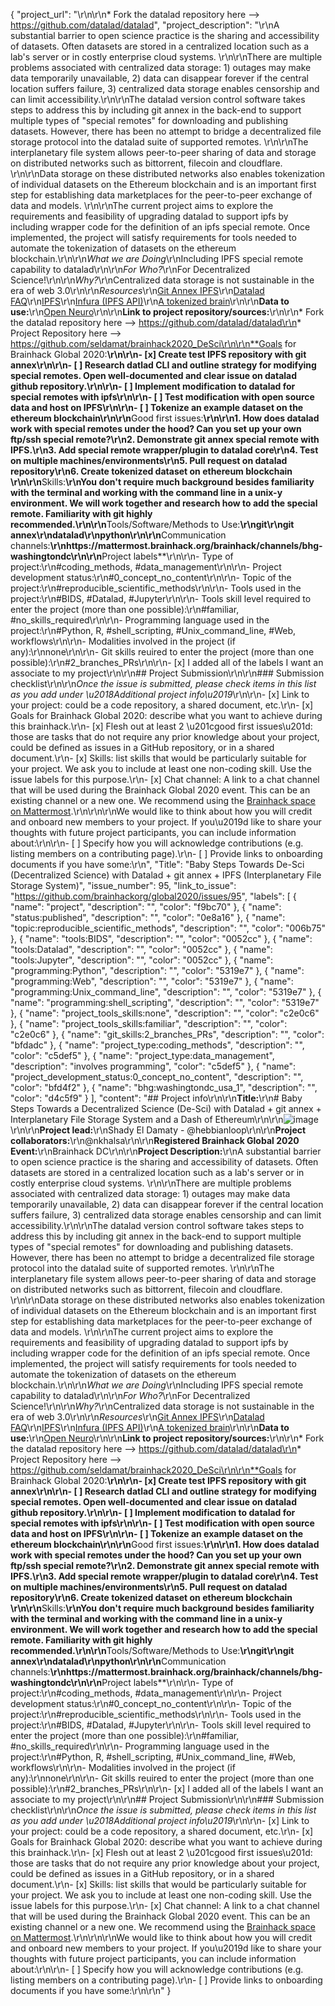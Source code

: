 {
  "project_url": "\r\n\r\n* Fork the datalad repository here --> https://github.com/datalad/datalad",
  "project_description": "\r\nA substantial barrier to open science practice is the sharing and accessibility of datasets. Often datasets are stored in a centralized location such as a lab's server or in costly enterprise cloud systems. \r\n\r\nThere are multiple problems associated with centralized data storage: 1) outages may make data temporarily unavailable, 2) data can disappear forever if the central location suffers failure, 3) centralized data storage enables censorship and can limit accessibility.\r\n\r\nThe datalad version control software takes steps to address this by including git annex in the back-end to support multiple types of \"special remotes\" for downloading and publishing datasets. However, there has been no attempt to bridge a decentralized file storage protocol into the datalad suite of supported remotes. \r\n\r\nThe interplanetary file system allows peer-to-peer sharing of data and storage on distributed networks such as bittorrent, filecoin and cloudflare. \r\n\r\nData storage on these distributed networks also enables tokenization of individual datasets on the Ethereum blockchain and is an important first step for establishing data marketplaces for the peer-to-peer exchange of data and models. \r\n\r\nThe current project aims to explore the requirements and feasibility of upgrading datalad to support ipfs by including wrapper code for the definition of an ipfs special remote. Once implemented, the project will satisfy requirements for tools needed to automate the tokenization of datasets on the ethereum blockchain.\r\n\r\n*What we are Doing*\r\nIncluding IPFS special remote capability to datalad\r\n\r\n*For Who?*\r\nFor Decentralized Science!\r\n\r\n*Why?*\r\nCentralized data storage is not sustainable in the era of web 3.0\r\n\r\n*Resources*\r\n[Git Annex IPFS](https://git-annex.branchable.com/special_remotes/ipfs/)\r\n[Datalad FAQ](http://handbook.datalad.org/en/latest/basics/101-180-FAQ.html)\r\n[IPFS](https://ipfs.io/)\r\n[Infura (IPFS API)](https://infura.io/)\r\n[A tokenized brain](https://opensea.io/assets/0x60f80121c31a0d46b5279700f9df786054aa5ee5/13071)\r\n\r\n**Data to use:**\r\n[Open Neuro](https://openneuro.org/)\r\n\r\n**Link to project repository/sources:**\r\n\r\n* Fork the datalad repository here --> https://github.com/datalad/datalad\r\n* Project Repository here --> https://github.com/seldamat/brainhack2020_DeSci\r\n\r\n**Goals for Brainhack Global 2020:**\r\n\r\n- [x] Create test IPFS repository with git annex\r\n\r\n- [ ] Research datlad CLI and outline strategy for modifying special remotes. Open well-documented and clear issue on datalad github repository.\r\n\r\n- [ ] Implement modification to datalad for special remotes with ipfs\r\n\r\n- [ ] Test modification with open source data and host on IPFS\r\n\r\n- [ ] Tokenize an example dataset on the ethereum blockchain\r\n\r\n**Good first issues:**\r\n\r\n1. How does datalad work with special remotes under the hood? Can you set up your own ftp/ssh special remote?\r\n2. Demonstrate git annex special remote with IPFS.\r\n3. Add special remote wrapper/plugin to datalad core\r\n4. Test on multiple machines/environments\r\n5. Pull request on datalad repository\r\n6. Create tokenized dataset on ethereum blockchain \r\n\r\n**Skills:**\r\nYou don't require much background besides familiarity with the terminal and working with the command line in a unix-y environment. We will work together and research how to add the special remote. Familiarity with git highly recommended.\r\n\r\n**Tools/Software/Methods to Use:**\r\ngit\r\ngit annex\r\ndatalad\r\npython\r\n\r\n**Communication channels:**\r\nhttps://mattermost.brainhack.org/brainhack/channels/bhg-washingtondc\r\n\r\n**Project labels**\r\n\r\n- Type of project:\r\n#coding_methods, #data_management\r\n\r\n- Project development status:\r\n#0_concept_no_content\r\n\r\n- Topic of the project:\r\n#reproducible_scientific_methods\r\n\r\n- Tools used in the project:\r\n#BIDS, #Datalad, #Jupyter\r\n\r\n- Tools skill level required to enter the project (more than one possible):\r\n#familiar, #no_skills_required\r\n\r\n- Programming language used in the project:\r\n#Python, R, #shell_scripting, #Unix_command_line, #Web, workflows\r\n\r\n- Modalities involved in the project (if any):\r\nnone\r\n\r\n- Git skills reuired to enter the project (more than one possible):\r\n#2_branches_PRs\r\n\r\n- [x] I added all of the labels I want an associate to my project\r\n\r\n## Project Submission\r\n\r\n### Submission checklist\r\n\r\n*Once the issue is submitted, please check items in this list as you add under \u2018Additional project info\u2019*\r\n\r\n- [x] Link to your project: could be a code repository, a shared document, etc.\r\n- [x] Goals for Brainhack Global 2020: describe what you want to achieve during this brainhack.\r\n- [x] Flesh out at least 2 \u201cgood first issues\u201d: those are tasks that do not require any prior knowledge about your project, could be defined as issues in a GitHub repository, or in a shared document.\r\n- [x] Skills: list skills that would be particularly suitable for your project. We ask you to include at least one non-coding skill. Use the issue labels for this purpose.\r\n- [x] Chat channel: A link to a chat channel that will be used during the Brainhack Global 2020 event. This can be an existing channel or a new one. We recommend using the [Brainhack space on Mattermost](https://mattermost.brainhack.org/).\r\n<!-- [ ] Video channel: A link to a video channel that will be used during the Brainhack Global 2020 Brainhack. This can be an existing channel or a new one. For instance a [Jitsi meet room](https://meet.jit.si/). **Please, do not make the video channel public in here**: post a message in your chat channel and pin it so that it remains private, you do not get undesired content, and contributors can still have access to it.\r\n\r\nOptionally, you can also include information about:\r\n\r\n- [ ] Number of participants required.\r\n- [ ] Twitter-sized summary of your project pitch.\r\n- [ ] Provide an image of your project for the Brainhack Global 2020 website. \r\n\r\n<!-- You can put an image anywhere in this issue and it will be used to build your project page on the website. -->\r\n\r\nWe would like to think about how you will credit and onboard new members to your project. If you\u2019d like to share your thoughts with future project participants, you can include information about:\r\n\r\n- [ ] Specify how you will acknowledge contributions (e.g. listing members on a contributing page).\r\n- [ ] Provide links to onboarding documents if you have some:\r\n",
  "Title": "Baby Steps Towards De-Sci (Decentralized Science) with Datalad + git annex + IPFS (Interplanetary File Storage System)",
  "issue_number": 95,
  "link_to_issue": "https://github.com/brainhackorg/global2020/issues/95",
  "labels": [
    {
      "name": "project",
      "description": "",
      "color": "f9bc70"
    },
    {
      "name": "status:published",
      "description": "",
      "color": "0e8a16"
    },
    {
      "name": "topic:reproducible_scientific_methods",
      "description": "",
      "color": "006b75"
    },
    {
      "name": "tools:BIDS",
      "description": "",
      "color": "0052cc"
    },
    {
      "name": "tools:Datalad",
      "description": "",
      "color": "0052cc"
    },
    {
      "name": "tools:Jupyter",
      "description": "",
      "color": "0052cc"
    },
    {
      "name": "programming:Python",
      "description": "",
      "color": "5319e7"
    },
    {
      "name": "programming:Web",
      "description": "",
      "color": "5319e7"
    },
    {
      "name": "programming:Unix_command_line",
      "description": "",
      "color": "5319e7"
    },
    {
      "name": "programming:shell_scripting",
      "description": "",
      "color": "5319e7"
    },
    {
      "name": "project_tools_skills:none",
      "description": "",
      "color": "c2e0c6"
    },
    {
      "name": "project_tools_skills:familiar",
      "description": "",
      "color": "c2e0c6"
    },
    {
      "name": "git_skills:2_branches_PRs",
      "description": "",
      "color": "bfdadc"
    },
    {
      "name": "project_type:coding_methods",
      "description": "",
      "color": "c5def5"
    },
    {
      "name": "project_type:data_management",
      "description": "involves programming",
      "color": "c5def5"
    },
    {
      "name": "project_development_status:0_concept_no_content",
      "description": "",
      "color": "bfd4f2"
    },
    {
      "name": "bhg:washingtondc_usa_1",
      "description": "",
      "color": "d4c5f9"
    }
  ],
  "content": "## Project info\r\n\r\n**Title:**\r\n# Baby Steps Towards a Decentralized Science (De-Sci) with Datalad + git annex + Interplanetary File Storage System and a Dash of Ethereum\r\n\r\n![image](https://user-images.githubusercontent.com/1558845/101986235-ced94200-3c5a-11eb-9ddb-9dc896b34c47.png)\r\n\r\n**Project lead:**\r\nShady El Damaty - @hebbianloop\r\n\r\n**Project collaborators:**\r\n@nkhalsa\r\n\r\n**Registered Brainhack Global 2020 Event:**\r\nBrainhack DC\r\n\r\n**Project Description:**\r\nA substantial barrier to open science practice is the sharing and accessibility of datasets. Often datasets are stored in a centralized location such as a lab's server or in costly enterprise cloud systems. \r\n\r\nThere are multiple problems associated with centralized data storage: 1) outages may make data temporarily unavailable, 2) data can disappear forever if the central location suffers failure, 3) centralized data storage enables censorship and can limit accessibility.\r\n\r\nThe datalad version control software takes steps to address this by including git annex in the back-end to support multiple types of \"special remotes\" for downloading and publishing datasets. However, there has been no attempt to bridge a decentralized file storage protocol into the datalad suite of supported remotes. \r\n\r\nThe interplanetary file system allows peer-to-peer sharing of data and storage on distributed networks such as bittorrent, filecoin and cloudflare. \r\n\r\nData storage on these distributed networks also enables tokenization of individual datasets on the Ethereum blockchain and is an important first step for establishing data marketplaces for the peer-to-peer exchange of data and models. \r\n\r\nThe current project aims to explore the requirements and feasibility of upgrading datalad to support ipfs by including wrapper code for the definition of an ipfs special remote. Once implemented, the project will satisfy requirements for tools needed to automate the tokenization of datasets on the ethereum blockchain.\r\n\r\n*What we are Doing*\r\nIncluding IPFS special remote capability to datalad\r\n\r\n*For Who?*\r\nFor Decentralized Science!\r\n\r\n*Why?*\r\nCentralized data storage is not sustainable in the era of web 3.0\r\n\r\n*Resources*\r\n[Git Annex IPFS](https://git-annex.branchable.com/special_remotes/ipfs/)\r\n[Datalad FAQ](http://handbook.datalad.org/en/latest/basics/101-180-FAQ.html)\r\n[IPFS](https://ipfs.io/)\r\n[Infura (IPFS API)](https://infura.io/)\r\n[A tokenized brain](https://opensea.io/assets/0x60f80121c31a0d46b5279700f9df786054aa5ee5/13071)\r\n\r\n**Data to use:**\r\n[Open Neuro](https://openneuro.org/)\r\n\r\n**Link to project repository/sources:**\r\n\r\n* Fork the datalad repository here --> https://github.com/datalad/datalad\r\n* Project Repository here --> https://github.com/seldamat/brainhack2020_DeSci\r\n\r\n**Goals for Brainhack Global 2020:**\r\n\r\n- [x] Create test IPFS repository with git annex\r\n\r\n- [ ] Research datlad CLI and outline strategy for modifying special remotes. Open well-documented and clear issue on datalad github repository.\r\n\r\n- [ ] Implement modification to datalad for special remotes with ipfs\r\n\r\n- [ ] Test modification with open source data and host on IPFS\r\n\r\n- [ ] Tokenize an example dataset on the ethereum blockchain\r\n\r\n**Good first issues:**\r\n\r\n1. How does datalad work with special remotes under the hood? Can you set up your own ftp/ssh special remote?\r\n2. Demonstrate git annex special remote with IPFS.\r\n3. Add special remote wrapper/plugin to datalad core\r\n4. Test on multiple machines/environments\r\n5. Pull request on datalad repository\r\n6. Create tokenized dataset on ethereum blockchain \r\n\r\n**Skills:**\r\nYou don't require much background besides familiarity with the terminal and working with the command line in a unix-y environment. We will work together and research how to add the special remote. Familiarity with git highly recommended.\r\n\r\n**Tools/Software/Methods to Use:**\r\ngit\r\ngit annex\r\ndatalad\r\npython\r\n\r\n**Communication channels:**\r\nhttps://mattermost.brainhack.org/brainhack/channels/bhg-washingtondc\r\n\r\n**Project labels**\r\n\r\n- Type of project:\r\n#coding_methods, #data_management\r\n\r\n- Project development status:\r\n#0_concept_no_content\r\n\r\n- Topic of the project:\r\n#reproducible_scientific_methods\r\n\r\n- Tools used in the project:\r\n#BIDS, #Datalad, #Jupyter\r\n\r\n- Tools skill level required to enter the project (more than one possible):\r\n#familiar, #no_skills_required\r\n\r\n- Programming language used in the project:\r\n#Python, R, #shell_scripting, #Unix_command_line, #Web, workflows\r\n\r\n- Modalities involved in the project (if any):\r\nnone\r\n\r\n- Git skills reuired to enter the project (more than one possible):\r\n#2_branches_PRs\r\n\r\n- [x] I added all of the labels I want an associate to my project\r\n\r\n## Project Submission\r\n\r\n### Submission checklist\r\n\r\n*Once the issue is submitted, please check items in this list as you add under \u2018Additional project info\u2019*\r\n\r\n- [x] Link to your project: could be a code repository, a shared document, etc.\r\n- [x] Goals for Brainhack Global 2020: describe what you want to achieve during this brainhack.\r\n- [x] Flesh out at least 2 \u201cgood first issues\u201d: those are tasks that do not require any prior knowledge about your project, could be defined as issues in a GitHub repository, or in a shared document.\r\n- [x] Skills: list skills that would be particularly suitable for your project. We ask you to include at least one non-coding skill. Use the issue labels for this purpose.\r\n- [x] Chat channel: A link to a chat channel that will be used during the Brainhack Global 2020 event. This can be an existing channel or a new one. We recommend using the [Brainhack space on Mattermost](https://mattermost.brainhack.org/).\r\n<!-- [ ] Video channel: A link to a video channel that will be used during the Brainhack Global 2020 Brainhack. This can be an existing channel or a new one. For instance a [Jitsi meet room](https://meet.jit.si/). **Please, do not make the video channel public in here**: post a message in your chat channel and pin it so that it remains private, you do not get undesired content, and contributors can still have access to it.\r\n\r\nOptionally, you can also include information about:\r\n\r\n- [ ] Number of participants required.\r\n- [ ] Twitter-sized summary of your project pitch.\r\n- [ ] Provide an image of your project for the Brainhack Global 2020 website. \r\n\r\n<!-- You can put an image anywhere in this issue and it will be used to build your project page on the website. -->\r\n\r\nWe would like to think about how you will credit and onboard new members to your project. If you\u2019d like to share your thoughts with future project participants, you can include information about:\r\n\r\n- [ ] Specify how you will acknowledge contributions (e.g. listing members on a contributing page).\r\n- [ ] Provide links to onboarding documents if you have some:\r\n\r\n"
}